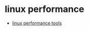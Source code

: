 # linux performance

- [linux performance tools](http://www.brendangregg.com/Perf/linux_perf_tools_full.png)
